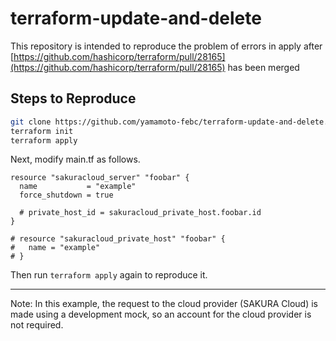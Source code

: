 # terraform-update-and-delete

This repository is intended to reproduce the problem of errors in apply after [https://github.com/hashicorp/terraform/pull/28165](https://github.com/hashicorp/terraform/pull/28165) has been merged

## Steps to Reproduce

```bash
git clone https://github.com/yamamoto-febc/terraform-update-and-delete.git; cd terraform-update-and-delete
terraform init
terraform apply
```

Next, modify main.tf as follows.

```hcl
resource "sakuracloud_server" "foobar" {
  name           = "example"
  force_shutdown = true

  # private_host_id = sakuracloud_private_host.foobar.id
}

# resource "sakuracloud_private_host" "foobar" {
#   name = "example"
# }
```

Then run `terraform apply` again to reproduce it.

---

Note: In this example, the request to the cloud provider (SAKURA Cloud) is made using a development mock, so an account for the cloud provider is not required.